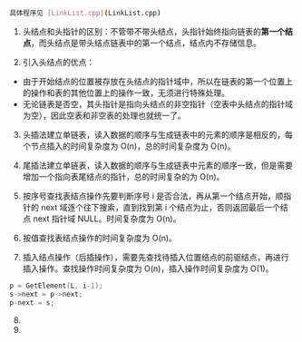 ```bash
具体程序见 [LinkList.cpp](LinkList.cpp)
```

1. 头结点和头指针的区别：不管带不带头结点，头指针始终指向链表的**第一个结点**，而头结点是带头结点链表中的第一个结点，结点内不存储信息。

2. 引入头结点的优点：
 - 由于开始结点的位置被存放在头结点的指针域中，所以在链表的第一个位置上的操作和表的其他位置上的操作一致，无须进行特殊处理。
 - 无论链表是否空，其头指针是指向头结点的非空指针（空表中头结点的指针域为空），因此空表和非空表的处理也就统一了。

3. 头插法建立单链表，读入数据的顺序与生成链表中的元素的顺序是相反的，每个节点插入的时间复杂度为 O(n)，总的时间复杂度为 O(n)。

4. 尾插法建立单链表，读入数据的顺序与生成链表中元素的顺序一致，但是需要增加一个指向表尾结点的指针，总的时间复杂的为 O(n)。

5. 按序号查找表结点操作先要判断序号 i 是否合法，再从第一个结点开始，顺指针的 next 域逐个往下搜索，直到找到第 i 个结点为止，否则返回最后一个结点 next 指针域 NULL。时间复杂度为 O(n)。

6. 按值查找表结点操作的时间复杂度为 O(n)。

7. 插入结点操作（后插操作），需要先查找待插入位置结点的前驱结点，再进行插入操作。查找操作时间复杂度为 O(n)，插入操作时间复杂度为 O(1)。
```c++
p = GetElement(L, i-1);
s->next = p->next;
p-next = s;
```

8. 
8. 
